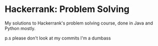 # Hackerrank: Problem Solving
My solutions to Hackerrank's problem solving course, done in Java and Python mostly.

p.s please don't look at my commits I'm a dumbass
